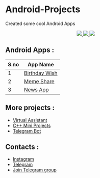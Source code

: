 
# Android-Projects

Created some cool Android Apps

<p align="center">
	<a href="https://github.com/vishal2376/Android-Projects/issues">
	<img src="https://img.shields.io/github/issues/vishal2376/Android-Projects"/>
	</a>
	<a href="https://github.com/vishal2376/Android-Projects/stargazers">
	<img src="https://img.shields.io/github/stars/vishal2376/Android-Projects"/>
	</a>
	<a href="https://github.com/vishal2376/Android-Projects/blob/master/LICENSE">
	<img src="https://img.shields.io/github/license/vishal2376/Android-Projects"/>
	</a>
</p>


## Android Apps :
S.no | App Name
---  | --- 
1 | [Birthday Wish](BirthdayApp)
2 | [Meme Share](MemeShare)
3 | [News App](NewsApp)

## More projects : 

 - [Virtual Assistant](https://github.com/vishal2376/virtual-assistant)
 - [C++ Mini Projects](https://github.com/vishal2376/cpp-mini-projects)
 - [Telegram Bot](https://github.com/vishal2376/telegram-bot)


## Contacts :  

 - [Instagram](https://www.instagram.com/vishal_2376/)
 - [Telegram](https://t.me/vishal2376/)
 - [Join Telegram group](https://t.me/cppwithtricks)